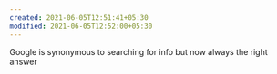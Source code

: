 ```yaml
---
created: 2021-06-05T12:51:41+05:30
modified: 2021-06-05T12:52:00+05:30
---
```


Google is synonymous to searching for info but now always the right answer 
